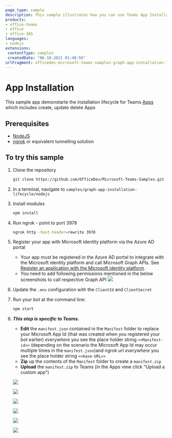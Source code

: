 ```yaml
---
page_type: sample
description: This sample illustrates how you can use Teams App Installation Life Cycle by calling Microsoft Graph APIs. .
products:
- office-teams
- office
- office-365
languages:
- nodejs
extensions:
 contentType: samples
 createdDate: "06-10-2021 01:48:56"
urlFragment: officedev-microsoft-teams-samples-graph-app-installation-lifecycle-nodejs
---
```

# App Installation

This sample app demonstarte the installation lifecycle for Teams [Apps](https://docs.microsoft.com/en-us/graph/api/resources/teamsappinstallation?view=graph-rest-1.0) which includes create, update delete Apps


## Prerequisites

- [NodeJS](https://nodejs.org/en/)
- [ngrok](https://ngrok.com/) or equivalent tunnelling solution

## To try this sample

1) Clone the repository

    ```bash
    git clone https://github.com/OfficeDev/Microsoft-Teams-Samples.git
    ```

1) In a terminal, navigate to `samples/graph-app-installation-lifecycle/nodejs
`

1) Install modules

    ```bash
    npm install
    ```

1) Run ngrok - point to port 3978

    ```bash
    ngrok http -host-header=rewrite 3978
    ```


1) Register your app with Microsoft identity platform via the Azure AD portal
    - Your app must be registered in the Azure AD portal to integrate with the Microsoft identity platform and call Microsoft Graph APIs. See [Register an application with the Microsoft identity platform](https://docs.microsoft.com/en-us/graph/auth-register-app-v2).
    - You need to add following permissions mentioned in the below screenshots to call respective Graph   API
![](https://user-images.githubusercontent.com/50989436/116188975-e155a300-a745-11eb-9ce5-7f467007e243.png) 

1) Update the `.env` configuration with the ```ClientId``` and ```ClientSecret```

1) Run your bot at the command line:

    ```bash
    npm start
    ```

1) __*This step is specific to Teams.*__
    - **Edit** the `manifest.json` contained in the  `Manifest` folder to replace your Microsoft App Id (that was created when you registered your bot earlier) *everywhere* you see the place holder string `<<Manifest-id>>` (depending on the scenario the Microsoft App Id may occur multiple times in the `manifest.json`)and ngrok url *everywhere* you see the place holder string `<<base-URL>>`
    - **Zip** up the contents of the `Manifest` folder to create a `manifest.zip`
    - **Upload** the `manifest.zip` to Teams (in the Apps view click "Upload a custom app")

   ![](Images/image1.png)


   ![](Images/image2.png)


   ![](Images/image3.png)


   ![](Images/image4.png)


   ![](Images/image5.png)


   ![](Images/image6.png)
